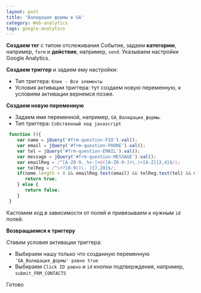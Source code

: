 ```yaml
---
layout: post
title: 'Валидация формы в GA'
category: Web-analytics
tags: google-analytics
---
```


**Создаем тег** с типом отслеживания Событие, задаем **категорию**, например, ```form``` и **действие**, например, ```send```. Указываем настройки Google Analytics.

**Создаем триггер** и задаем ему настройки:

- Тип триггера: ```Клик - Все элементы```
- Условия активации триггера: тут создаем новую переменную, к условиям активации вернемся позже.

**Создаем новую переменную**

- Задаем имя переменной, например, ```GA_Валидация_формы```.
- Тип триггера: ```Собственный код javascript```

```javascript
 function (){
    var name = jQuery('#frm-question-FIO').val();
    var email = jQuery('#frm-question-PHONE').val();
    var tel = jQuery('#frm-question-EMAIL').val();
    var message = jQuery('#frm-question-MESSAGE').val();
    var emailReg = /^[A-Z0-9._%+-]+@([A-Z0-9-]+\.)+[A-Z]{2,4}$/i;
    var telReg = /^\+?[0-9()\- ]{7,20}$/;
    if(name.length > 0 && emailReg.test(email) && telReg.test(tel) && message.length > 0) {
       return true;
    } else {
       return false;
    }
 }
```

Кастомим код в зависимости от полей и привязываем к нужным ```id``` полей.

**Возвращаемся к триггеру**

Ставим условия активации триггера:
- Выбираем нашу только что созданную переменную ```'GA_Валидация_формы' равно true```
- Выбираем ```Click ID равно``` и ```id``` кнопки подтверждения, например, ```submit_FRM_CONTACTS```
 
Готово

